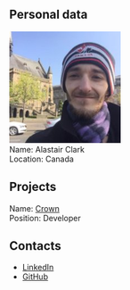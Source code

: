 ## Personal data
![clark photo](photo/alastair_clark.jpg)  
Name: Alastair Clark  
Location: Canada
## Projects 
Name: [Crown](../projects/crown.md)  
Position: Developer
## Contacts
* [LinkedIn](https://ca.linkedin.com/in/alastair-clark-151348b8)    
* [GitHub](https://github.com/Infernoman)
